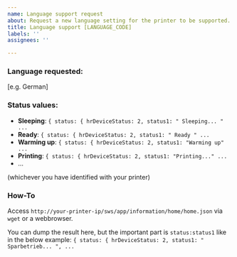 ```yaml
---
name: Language support request
about: Request a new language setting for the printer to be supported.
title: Language support [LANGUAGE_CODE]
labels: ''
assignees: ''

---
```


### Language requested: 
[e.g. German]

### Status values: 

 - **Sleeping**: `{ status: { hrDeviceStatus: 2, status1: " Sleeping... " ...`
 - **Ready**: `{ status: { hrDeviceStatus: 2, status1: " Ready " ...`
 - **Warming up**: `{ status: { hrDeviceStatus: 2, status1: "Warming up" ...`
 - **Printing**: `{ status: { hrDeviceStatus: 2, status1: "Printing..." ...`
 - ...
   
(whichever you have identified with your printer)

### How-To 

Access `http://your-printer-ip/sws/app/information/home/home.json` via `wget` or a webbrowser.

You can dump the result here, but the important part is `status:status1` like in the below example:
`{ status: { hrDeviceStatus: 2, status1: " Sparbetrieb... ", ...`

